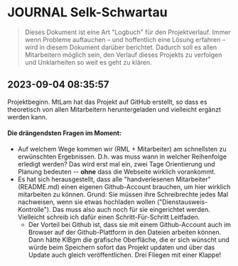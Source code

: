 # JOURNAL Selk-Schwartau

> Dieses Dokument ist eine Art "Logbuch" für den Projektverlauf.
> Immer wenn Probleme auftauchen &ndash; und hoffentlich eine
> Lösung erfahren &ndash; wird in diesem Dokument darüber berichtet.
> Dadurch soll es allen Mitarbeitern möglich sein, den Verlauf
> dieses Projekts zu verfolgen und Unklarheiten so weit es geht
> zu klären.

## 2023-09-04 08:35:57

Projektbeginn. MtLam hat das Projekt auf GitHub erstellt, so dass es
theoretisch von allen Mitarbeitern heruntergeladen und vielleicht ergänzt
werden kann.

#### Die drängendsten Fragen im Moment:

- Auf welchem Wege kommen wir (RML + Mitarbeiter) am schnellsten zu erwünschten
  Ergebnissen. D.h. was muss wann in welcher Reihenfolge erledigt werden?
  Das wird erst mal ein, zwei Tage Orientierung und Planung bedeuten -- **ohne**
  dass die Webseite wirklich vorankommt.
- Es hat sich herausgestellt, dass alle "handverlesenen Mitarbeiter" (README.md)
  einen eigenen Github-Account brauchen, um hier wirklich mitarbeiten zu können.
  Grund: Sie müssen ihre Schreibrechte jedes Mal nachweisen, wenn sie etwas
  hochladen wollen ("Dienstausweis-Kontrolle"). Das muss also auch noch für sie
  eingerichtet werden. Vielleicht schreib ich dafür einen Schritt-Für-Schritt
  Leitfaden.
  - Der Vorteil bei Github ist, dass sie mit einem Github-Account auch im Browser
    auf der Github-Plattform in den Dateien arbeiten können. Dann hätte KlBgm die
    grafische Oberfläche, die er sich wünscht und würde beim Speichern sofort das
    Projekt updaten und über das Update auch gleich veröffentlichen. Drei Fliegen
    mit einer Klappe!
